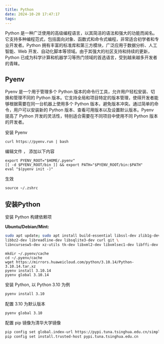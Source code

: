 ```yaml
---
title: Python
date: 2024-10-20 17:47:17
tags:
---
```


Python 是一种广泛使用的高级编程语言，以其简洁的语法和强大的功能而闻名。它支持多种编程范式，包括面向对象、函数式和命令式编程，非常适合初学者和专业开发者。Python 拥有丰富的标准库和第三方模块，广泛应用于数据分析、人工智能、Web 开发、自动化脚本等领域。由于其强大的社区支持和持续的更新，Python 已成为科学计算和机器学习等热门领域的首选语言，受到越来越多开发者的青睐。

<!-- more -->

## Pyenv

Pyenv 是一个用于管理多个 Python 版本的命令行工具，允许用户轻松安装、切换和管理不同的 Python 版本。它支持全局和项目特定的版本管理，使得开发者能够根据需要在同一台机器上使用多个 Python 版本，避免版本冲突。通过简单的命令，用户可以安装新的 Python 版本、查看可用版本以及设置默认版本。Pyenv 提高了 Python 开发的灵活性，特别适合需要在不同项目中使用不同 Python 版本的开发者。

安装 Pyenv

```
curl https://pyenv.run | bash
```

编辑文件 ， 添加以下内容

```
export PYENV_ROOT="$HOME/.pyenv"
[[ -d $PYENV_ROOT/bin ]] && export PATH="$PYENV_ROOT/bin:$PATH"
eval "$(pyenv init -)"
```

生效

```
source ~/.zshrc
```

## 安装Python

安装 Python 构建依赖项

**Ubuntu/Debian/Mint:**

```bash
sudo apt update; sudo apt install build-essential libssl-dev zlib1g-dev \
libbz2-dev libreadline-dev libsqlite3-dev curl git \
libncursesw5-dev xz-utils tk-dev libxml2-dev libxmlsec1-dev libffi-dev liblzma-dev
```


```
mkdir ~/.pyenv/cache
cd ~/.pyenv/cache
wget https://mirrors.huaweicloud.com/python/3.10.14/Python-3.10.14.tar.xz
pyenv install 3.10.14
pyenv global 3.10.14
```


安装 Python, 以 Python 3.10 为例

```bash
pyenv install 3.10
```

配置 3.10 为默认版本

```bash
pyenv global 3.10
```

配置 pip 镜像为清华大学镜像

```bash
pip config set global.index-url https://pypi.tuna.tsinghua.edu.cn/simple
pip config set install.trusted-host pypi.tuna.tsinghua.edu.cn
```

### 
